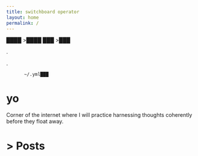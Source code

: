 ```yaml
---
title: switchboard operator
layout: home
permalink: /
---
```

<span class="pi"></span> <span class="s">████</span>
<span class="blink">>████</span>
<span class="pi"></span> <span class="s">███</span>
<span class="blink">>███</span>

<span class="na">.</span><span class="pi"></span> <span class="s"></span>

<span class="pi">.</span> <span class="s"></span>


<figure class="highlight"><pre><code class="language-yaml" data-lang="yaml"><span class="s"> ~/.yml███</span></code></pre></figure>




# yo

Corner of the internet where I will practice harnessing thoughts coherently before they float away.


# > Posts



